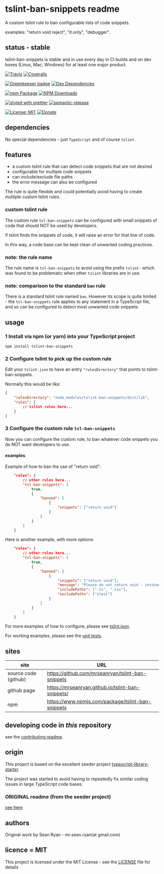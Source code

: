# tslint-ban-snippets readme

A custom tslint rule to ban configurable lists of code snippets.

examples: "return void reject", "it.only", "debugger".

## status - stable

tslint-ban-snippets is stable and in use every day in CI builds and on dev boxes (Linux, Mac, Windows) for at least one major product.

[![Travis](https://img.shields.io/travis/mrseanryan/tslint-ban-snippets.svg)](https://travis-ci.org/mrseanryan/tslint-ban-snippets)
[![Coveralls](https://img.shields.io/coveralls/mrseanryan/tslint-ban-snippets.svg)](https://coveralls.io/github/mrseanryan/tslint-ban-snippets)

[![Greenkeeper badge](https://badges.greenkeeper.io/mrseanryan/tslint-ban-snippets.svg)](https://greenkeeper.io/)
[![Dev Dependencies](https://david-dm.org/mrseanryan/tslint-ban-snippets/dev-status.svg)](https://david-dm.org/mrseanryan/tslint-ban-snippets?type=dev)

[![npm Package](https://img.shields.io/npm/v/tslint-ban-snippets.svg?style=flat-square)](https://www.npmjs.org/package/tslint-ban-snippets)
[![NPM Downloads](https://img.shields.io/npm/dm/tslint-ban-snippets.svg)](https://npmjs.org/package/tslint-ban-snippets)

[![styled with prettier](https://img.shields.io/badge/styled_with-prettier-ff69b4.svg)](https://github.com/prettier/prettier)
[![semantic-release](https://img.shields.io/badge/%20%20%F0%9F%93%A6%F0%9F%9A%80-semantic--release-e10079.svg)](https://github.com/semantic-release/semantic-release)

[![License: MIT](https://img.shields.io/badge/License-MIT-yellow.svg)](https://opensource.org/licenses/MIT)
[![Donate](https://img.shields.io/badge/donate-paypal-blue.svg)](https://paypal.me/mrseanryan)

## dependencies

No special dependencies - just `TypeScript` and of course `tslint`.

## features

- a custom tslint rule that can detect code snippets that are not desired
- configurable for multiple code snippets
- can include/exclude file paths
- the error message can also be configured

The rule is quite flexible and could potentially avoid having to create multiple custom tslint rules.

### custom tslint rule

The custom rule `tsl-ban-snippets` can be configured with small snippets of code that should NOT be used by developers.

If tslint finds the snippets of code, it will raise an error for that line of code.

In this way, a code base can be kept clean of unwanted coding practices.

### note: the rule name

The rule name is `tsl-ban-snippets` to avoid using the prefix `tslint-` which was found to be problematic when other `tslint` libraries are in use.

### note: comparison to the standard `ban` rule

There is a standard tslint rule named `ban`. However its scope is quite limited - the `tsl-ban-snippets` rule applies to any statement in a TypeScript file, and so can be configured to detect most unwanted code snippets.

## usage

### 1 Install via npm (or yarn) into your TypeScript project

```
npm install tslint-ban-snippets
```

### 2 Configure tslint to pick up the custom rule

Edit your `tslint.json` to have an entry `"rulesDirectory"` that points to tslint-ban-snippets.

Normally this would be like:

```json
{
    "rulesDirectory": "node_modules/tslint-ban-snippets/dist/lib",
    "rules": {
        // tslint rules here...
    }
}
```

### 3 Configure the custom rule `tsl-ban-snippets`

Now you can configure the custom rule, to ban whatever code snippets you do NOT want developers to use.

#### examples

Example of how to ban the use of "return void":

```json
    "rules": {
        // other rules here...
        "tsl-ban-snippets": [
            true,
            {
                "banned": [
                    {
                        "snippets": ["return void"]
                    }
                ]
            }
        ]
    }
```

Here is another example, with more options:

```json
    "rules": {
        // other rules here...
        "tsl-ban-snippets": [
            true,
            {
                "banned": [
                    {
                        "snippets": ["return void"],
                        "message": "Please do not return void - instead place the return statement on the following line.",
                        "includePaths": [".ts", ".tsx"],
                        "excludePaths": ["itest"]
                    }
                ]
            }
        ]
    }
```

For more examples of how to configure, please see [tslint.json](https://github.com/mrseanryan/tslint-ban-snippets/blob/master/tslint.tslint-ban-snippets.json).

For working examples, please see the [unit tests](https://github.com/mrseanryan/tslint-ban-snippets/blob/master/test/rules).

## sites

| site                 | URL                                               |
| -------------------- | ------------------------------------------------- |
| source code (github) | https://github.com/mrseanryan/tslint-ban-snippets |
| github page          | https://mrseanryan.github.io/tslint-ban-snippets/ |
| npm                  | https://www.npmjs.com/package/tslint-ban-snippets |

## developing code in _this_ repository

see the [contributing readme](CONTRIBUTING.md).

## origin

This project is based on the excellent seeder project [typescript-library-starter](https://github.com/alexjoverm/typescript-library-starter).

The project was started to avoid having to repeatedly fix similar coding issues in large TypeScript code bases.

### ORIGINAL readme (from the seeder project)

[see here](https://github.com/mrseanryan/tslint-ban-snippets/blob/master/readme.original.md)

## authors

Original work by Sean Ryan - mr.sean.ryan(at gmail.com)

## licence = MIT

This project is licensed under the MIT License - see the [LICENSE](https://github.com/mrseanryan/tslint-ban-snippets/blob/master/LICENSE) file for details
